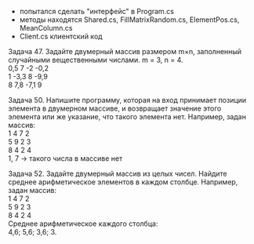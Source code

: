 *  попытался сделать "интерфейс" в Program.cs
*  методы находятся Shared.cs, FillMatrixRandom.cs, ElementPos.cs, MeanColumn.cs
*  Client.cs  клиентский код

Задача 47. Задайте двумерный массив размером m×n, заполненный случайными вещественными числами.
m = 3, n = 4.  
0,5 7 -2 -0,2  
1 -3,3 8 -9,9  
8 7,8 -7,1 9

Задача 50. Напишите программу, которая на вход принимает позиции элемента в двумерном массиве, и возвращает значение этого элемента или же указание, что такого элемента нет.
Например, задан массив:  
1 4 7 2  
5 9 2 3  
8 4 2 4  
1, 7 -> такого числа в массиве нет

Задача 52. Задайте двумерный массив из целых чисел. Найдите среднее арифметическое элементов в каждом столбце.
Например, задан массив:  
1 4 7 2  
5 9 2 3  
8 4 2 4  
Среднее арифметическое каждого столбца:  
4,6; 5,6; 3,6; 3.